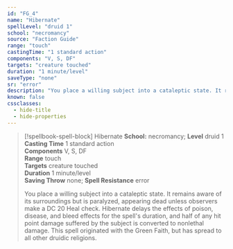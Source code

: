 ```yaml
---
id: "FG_4"
name: "Hibernate"
spellLevel: "druid 1"
school: "necromancy"
source: "Faction Guide"
range: "touch"
castingTime: "1 standard action"
components: "V, S, DF"
targets: "creature touched"
duration: "1 minute/level"
saveType: "none"
sr: "error"
description: "You place a willing subject into a cataleptic state. It remains aware of its surroundings but is paralyzed, appearing dead unless observers make a DC 20 Heal check. Hibernate delays the effects of poison, disease, and bleed effects for the spell's duration, and half of any hit point damage suffered by the subject is converted to nonlethal damage.  This spell originated with the Green Faith, but has spread to all other druidic religions."
known: false
cssclasses:
  - hide-title
  - hide-properties
---
```


> [!spellbook-spell-block] Hibernate
> **School:** necromancy; **Level** druid 1
> **Casting Time** 1 standard action  
> **Components** V, S, DF  
> **Range** touch  
> **Targets** creature touched  
> **Duration** 1 minute/level  
> **Saving Throw** none; **Spell Resistance** error
> 
> You place a willing subject into a cataleptic state. It remains aware of its surroundings but is paralyzed, appearing dead unless observers make a DC 20 Heal check. Hibernate delays the effects of poison, disease, and bleed effects for the spell's duration, and half of any hit point damage suffered by the subject is converted to nonlethal damage.  This spell originated with the Green Faith, but has spread to all other druidic religions.